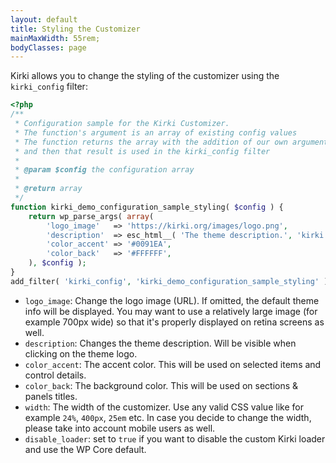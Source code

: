 ```yaml
---
layout: default
title: Styling the Customizer
mainMaxWidth: 55rem;
bodyClasses: page
---
```


Kirki allows you to change the styling of the customizer using the `kirki_config` filter:

```php
<?php
/**
 * Configuration sample for the Kirki Customizer.
 * The function's argument is an array of existing config values
 * The function returns the array with the addition of our own arguments
 * and then that result is used in the kirki_config filter
 *
 * @param $config the configuration array
 *
 * @return array
 */
function kirki_demo_configuration_sample_styling( $config ) {
	return wp_parse_args( array(
		'logo_image'   => 'https://kirki.org/images/logo.png',
		'description'  => esc_html__( 'The theme description.', 'kirki' ),
		'color_accent' => '#0091EA',
		'color_back'   => '#FFFFFF',
	), $config );
}
add_filter( 'kirki_config', 'kirki_demo_configuration_sample_styling' );
```

* `logo_image`: Change the logo image (URL). If omitted, the default theme info will be displayed. You may want to use a relatively large image (for example 700px wide) so that it's properly displayed on retina screens as well.
* `description`: Changes the theme description. Will be visible when clicking on the theme logo.
* `color_accent`: The accent color. This will be used on selected items and control details.
* `color_back`: The background color. This will be used on sections & panels titles.
* `width`: The width of the customizer. Use any valid CSS value like for example `24%`, `400px`, `25em` etc. In case you decide to change the width, please take into account mobile users as well.
* `disable_loader`: set to `true` if you want to disable the custom Kirki loader and use the WP Core default.
